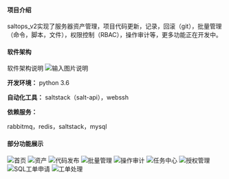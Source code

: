 #### 项目介绍
saltops_v2实现了服务器资产管理，项目代码更新，记录，回滚（git），批量管理（命令，脚本，文件），权限控制（RBAC），操作审计等，更多功能正在开发中。

#### 软件架构
软件架构说明
![输入图片说明](https://images.gitee.com/uploads/images/2018/1228/103616_fc794a04_578265.png "屏幕截图.png")


 **开发环境：** 
python 3.6 


 **自动化工具：** 
saltstack（salt-api），webssh


 **依赖服务：** 

rabbitmq，redis，saltstack，mysql


#### 部分功能展示
![首页](https://images.gitee.com/uploads/images/2018/1031/112915_405e7bda_578265.png "屏幕截图.png")
![资产](https://images.gitee.com/uploads/images/2018/1024/151715_ce095ddc_578265.png "屏幕截图.png")
![代码发布](https://images.gitee.com/uploads/images/2018/1024/151741_87974a28_578265.png "屏幕截图.png")
![批量管理](https://images.gitee.com/uploads/images/2018/1024/151823_291149ed_578265.png "屏幕截图.png")
![操作审计](https://images.gitee.com/uploads/images/2018/1024/151849_9a76790a_578265.png "屏幕截图.png")
![任务中心](https://images.gitee.com/uploads/images/2018/1029/172124_e1ab2a5c_578265.png "屏幕截图.png")
![授权管理](https://images.gitee.com/uploads/images/2018/1024/151935_5bfdc353_578265.png "屏幕截图.png")
![SQL工单申请](https://images.gitee.com/uploads/images/2018/1227/172024_65df4a7f_578265.png "屏幕截图.png")
![工单处理](https://images.gitee.com/uploads/images/2018/1227/172135_4a8a9004_578265.png "屏幕截图.png")


